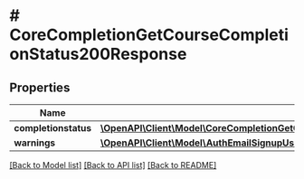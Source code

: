 # # CoreCompletionGetCourseCompletionStatus200Response

## Properties

Name | Type | Description | Notes
------------ | ------------- | ------------- | -------------
**completionstatus** | [**\OpenAPI\Client\Model\CoreCompletionGetCourseCompletionStatus200ResponseCompletionstatus**](CoreCompletionGetCourseCompletionStatus200ResponseCompletionstatus.md) |  |
**warnings** | [**\OpenAPI\Client\Model\AuthEmailSignupUser200ResponseWarningsInner[]**](AuthEmailSignupUser200ResponseWarningsInner.md) |  | [optional]

[[Back to Model list]](../../README.md#models) [[Back to API list]](../../README.md#endpoints) [[Back to README]](../../README.md)
